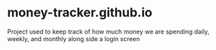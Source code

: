 # money-tracker.github.io
Project used to keep track of how much money we are spending daily, weekly, and monthly along side a login screen
